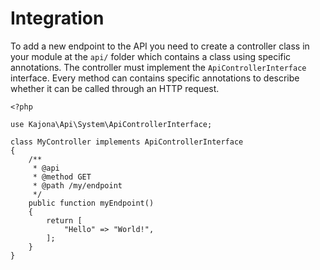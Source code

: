
# Integration

To add a new endpoint to the API you need to create a controller class in your module
at the `api/` folder which contains a class using specific annotations. The controller
must implement the `ApiControllerInterface` interface. Every method can contains specific
annotations to describe whether it can be called through an HTTP request.

```
<?php

use Kajona\Api\System\ApiControllerInterface;

class MyController implements ApiControllerInterface
{
    /**
     * @api
     * @method GET
     * @path /my/endpoint
     */
    public function myEndpoint()
    {
        return [
            "Hello" => "World!",
        ];
    }
}

```

